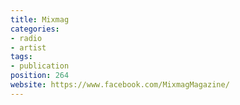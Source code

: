 ```yaml
---
title: Mixmag
categories:
- radio
- artist
tags:
- publication
position: 264
website: https://www.facebook.com/MixmagMagazine/
---
```


